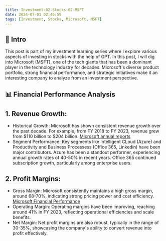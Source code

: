 ```yaml
---
title: Investment-02-Stocks-02-MSFT
date: 2024-07-01 02:46:59
tags: [Investment, Stocks, Microsoft, MSFT]
---
```


## **🔎 Intro**

This post is part of my investment learning series where I explore various aspects of investing in stocks with the help of GPT. In this post, I will dig into Microsoft (MSFT), one of the tech giants that has been a dominant player in the technology industry for decades. Microsoft's diverse product portfolio, strong financial performance, and strategic initiatives make it an interesting company to analyze from an investment perspective.

<!-- more -->

## **📊 Financial Performance Analysis**

## 1. Revenue Growth:
- Historical Growth: Microsoft has shown consistent revenue growth over the past decade. For example, from FY 2018 to FY 2023, revenue grew from $110 billion to $204 billion. [Microsoft annual reports](https://www.microsoft.com/investor/reports/ar23/index.html)
- Segment Performance: Key segments like Intelligent CLoud (Azure) and Productivity and Business Processess (Office 365, Linkedin) have been major contributors. Azure has been a standout performer, experiencing annual growth rates of 40-50% in recent years. Office 365 continued subscription growth, particularly among enterprise users.

## 2. Profit Margins:
- Gross Margin: Microsoft consistently maintains a high gross margin, around 68-70%, indicating strong pricing power and cost efficiency. [Microsoft Financial Performance](https://www.microsoft.com/investor/reports/ar23/index.html)
- Operating Margin: Operating margins have been improving, reaching around 41% in FY 2023, reflecting operational efficiencies and scale benefits.
- Net Margin: Net profit margins are also robust, typically in the range of 30-35%, showcasing the company's ability to convert revenue into profit effectively.
